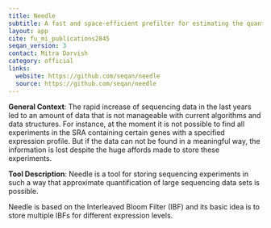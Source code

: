 ```yaml
---
title: Needle
subtitle: A fast and space-efficient prefilter for estimating the quantification of very large collections of nucleotide sequences
layout: app
cite: fu_mi_publications2845
seqan_version: 3
contact: Mitra Darvish
category: official
links:
  website: https://github.com/seqan/needle
  source: https://github.com/seqan/needle
---
```



**General Context**: The rapid increase of sequencing data in the last years led to an amount of data that is not
manageable with current algorithms and data structures. For instance, at the moment it is not possible to find all
experiments in the SRA containing certain genes with a specified expression profile. But if the data can not be found
in a meaningful way, the information is lost despite the huge affords made to store these experiments.

**Tool Description**: Needle is a tool for storing sequencing experiments in such a way that approximate quantification
of large sequencing data sets is possible.

Needle is based on the Interleaved Bloom Filter (IBF) and its basic idea is to store multiple IBFs for different
expression levels.
